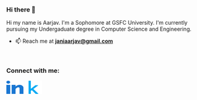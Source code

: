 ### Hi there 👋
Hi my name is Aarjav. I'm a Sophomore at GSFC University.
I'm currently pursuing my Undergaduate degree in Computer Science and Engineering.
- 📫 Reach me at **janiaarjav@gmail.com**
<br>
<h3 align="left">Connect with me:</h3>
<p align="left">
<a href="https://www.linkedin.com/in/janiaarjav/" target="blank" alt="Link to my Linkedin profile."><img align="center" src="Logos/linked-in-alt.svg" alt="Linkedin logo" height="35" width="45" /></a>
<a href="https://www.kaggle.com/janiaarjav" target="blank" alt="Link to my Kaggle profile."><img align="center" src="Logos/kaggle.svg" alt="Kaggle Logo" height="35" width="45" /></a>
</p>
<!--
**AarjavJani/AarjavJani** is a ✨ _special_ ✨ repository because its `README.md` (this file) appears on your GitHub profile.

Here are some ideas to get you started:

- 🔭 I’m currently working on ...
- 🌱 I’m currently learning ...
- 👯 I’m looking to collaborate on ...
- 🤔 I’m looking for help with ...
- 💬 Ask me about ...
- 📫 How to reach me: ...
- 😄 Pronouns: ...
- ⚡ Fun fact: ...
-->
